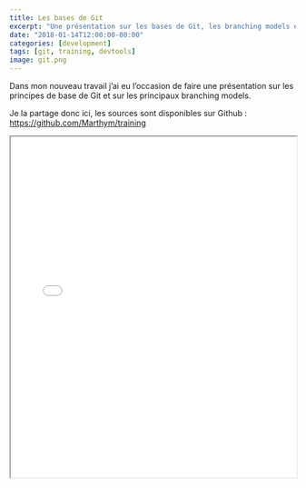 ```yaml
---
title: Les bases de Git
excerpt: "Une présentation sur les bases de Git, les branching models et quelques astuces"
date: "2018-01-14T12:00:00-00:00"
categories: [development]
tags: [git, training, devtools]
image: git.png
---
```


Dans mon nouveau travail j’ai eu l’occasion de faire une présentation sur les principes de base de Git et sur les principaux branching models.

Je la partage donc ici, les sources sont disponibles sur Github : <https://github.com/Marthym/training>

<iframe style="width: 100%;height: 600px;" src="//marthym.github.io/training/git-au-quotidien.html"></iframe>